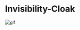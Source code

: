 # Invisibility-Cloak

![gif](https://github.com/Niangmohamed/Invisible-Cloak-With-OpenCV/blob/main/invisible_cloak.gif)


